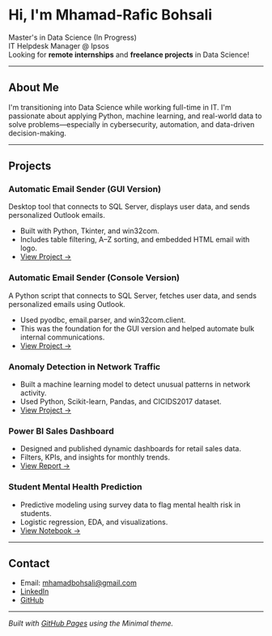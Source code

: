 # Hi, I'm Mhamad-Rafic Bohsali

Master's in Data Science (In Progress)  
IT Helpdesk Manager @ Ipsos  
Looking for **remote internships** and **freelance projects** in Data Science!

---

## About Me

I'm transitioning into Data Science while working full-time in IT. I'm passionate about applying Python, machine learning, and real-world data to solve problems—especially in cybersecurity, automation, and data-driven decision-making.

---

## Projects

### Automatic Email Sender (GUI Version) 
Desktop tool that connects to SQL Server, displays user data, and sends personalized Outlook emails.
- Built with Python, Tkinter, and win32com.
- Includes table filtering, A–Z sorting, and embedded HTML email with logo.
- [View Project →](https://github.com/mhamadbohsali/Automatic_Email_Sender_GUI)

### Automatic Email Sender (Console Version)
A Python script that connects to SQL Server, fetches user data, and sends personalized emails using Outlook.
- Used pyodbc, email.parser, and win32com.client.
- This was the foundation for the GUI version and helped automate bulk internal communications.
- [View Project →](https://github.com/mhamadbohsali/Automatic_Email_Sender)

### Anomaly Detection in Network Traffic
- Built a machine learning model to detect unusual patterns in network activity.
- Used Python, Scikit-learn, Pandas, and CICIDS2017 dataset.
- [View Project →](https://github.com/mhamadbohsali/anomaly-detection-network)

### Power BI Sales Dashboard
- Designed and published dynamic dashboards for retail sales data.
- Filters, KPIs, and insights for monthly trends.
- [View Report →](https://github.com/mhamadbohsali/powerbi-sales-dashboard)

### Student Mental Health Prediction
- Predictive modeling using survey data to flag mental health risk in students.
- Logistic regression, EDA, and visualizations.
- [View Notebook →](https://github.com/mhamadbohsali/mental-health-ds)

---

## Contact

- Email: mhamadbohsali@gmail.com
- [LinkedIn](https://www.linkedin.com/in/mohamadraficbohsali)  
- [GitHub](https://github.com/mhamadbohsali)

---

*Built with [GitHub Pages](https://pages.github.com/) using the Minimal theme.*
